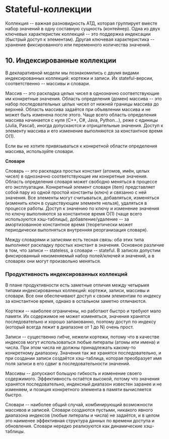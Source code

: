 # Stateful-коллекции
Коллекция -- важная разновидность АТД, которая группирует вместе набор значений в одну составную сущность (контейнер). Одна из двух ключевых характеристик коллекций -- это поддержка индексации (быстрый доступ к элементам). Другая ключевая характеристика -- хранение фиксированного или переменного количества значений.

## 10. Индексированные коллекции
В декларативной модели мы познакомились с двумя видами индексированных коллекций: кортежи и записи. Их stateful-версии, соответственно -- массивы и словари.

Массив -- это раскладка целых чисел в однозначно соответствующие им конкретные значения. Область определения (домен) массива -- это набор последовательных целых чисел от нижней границы массива до верхней. Область массива задаётся при объявлении массива и не может быть изменена после этого. Чаще всего область определения массива начинается с нуля (C++, C#, Java, Python...), реже с единицы (Julia, Pascal), иногда допускаются и отрицательные значения.
Доступ к элементу массива и его изменение выполняются за константное время O(1).

Если вы не хотите привязываться к конкретной области определения массива, используйте словари.

__Словари__

Словарь -- это раскладка простых констант (атомов, имён, целых чисел) в однозначно соответствующие им конкретные значения. Область определения словаря может свободно меняться в процессе его эксплуатации. Конкретный элемент словаря (item) представляет собой пару из одной простой константы (ключ) и связанно с ней значения. Все элементы могут считываться, добавляться, изменяться (изменить ключ в существующем элементе нельзя), удаляться в процессе работы. Доступ к значению по ключу и изменение значения по ключу выполняются за константное время O(1) (чаще всего используются хэш-таблицы), добавление/удаление -- за амортизованное константное время (теоретически может периодически выполняться внутренняя реорганизация словаря).

Между словарями и записями есть тесная связь: оба этих типа выполняют раскладку простых констант в значения. Основное различие в том, что записи -- stateless, а словари -- stateful. В записях допустим фиксированный неизменяемый набор полей/ключей и значений, а в словарях они могут произвольно меняться.

### Продуктивность индексированных коллекций

В плане продуктивности есть заметные отличия между четырьмя типами индексированных коллекций: кортежи, записи, массивы и словари. Все они обеспечивают доступ к своим элементам по индексу за константное время, однако в остальном заметно отличаются.

Кортежи -- наиболее ограничены, но работают быстро и требуют мало памяти. Их содержимое не может изменяться, значения хранятся последовательно и хорошо запакованно, поэтому доступ по индексу (который всегда лежит в диапазоне от 1 до N) очень прост.

Записи -- существенно гибче, нежели кортежи, потому что в качестве индексов могут использоваться любые литералы (атомы или имена) и числа. При этом числа не должны принадлежать какому-то конкретному диапазону. Значения так же хранятся последовательно, и при создании записи создаётся хэш-таблица, которая преобразует имя поля записи в его сдвиг в последовательности значений.

Массивы -- допускают большую гибкость и изменение своего содержимого. Эффективность остаётся высокой, потому что значения хранятся последовательно, индексный диапазон известен заранее и не изменяем, и позиция конкретного элемента в памяти вычисляется быстро.

Словари -- наиболее общий случай, комбинирующий возможности массивов и записей. Словари создаются пустыми, никакого явного диапазона индексов (любые литералы и числа) не задаётся, и в целом это наименее эффективная структура данных по времени доступа и обновления. Словари нередко реализуются как динамические хэш-таблицы.

